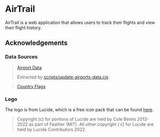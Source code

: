 # AirTrail

AirTrail is a web application that allows users to track their flights and view their flight history.

## Acknowledgements

### Data Sources

> [Airport Data](https://github.com/komed3/airportmap-database)
>
> Extracted by
> [scripts/update-airports-data.cjs](https://github.com/JohanOhly/AirTrail/blob/main/scripts/update-airports-data.cjs).

> [Country Flags](https://flagpedia.net)

### Logo

The logo is from Lucide, which is a free icon pack that can be found [here](https://www.lucide.dev/).
> Copyright (c) for portions of Lucide are held by Cole Bemis 2013-2022 as part of Feather (MIT). All other copyright (
> c) for Lucide are held by Lucide Contributors 2022.
